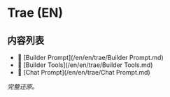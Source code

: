 # Trae (EN)

## 内容列表

- 📄 [Builder Prompt](/en/en/trae/Builder Prompt.md)
- 📄 [Builder Tools](/en/en/trae/Builder Tools.md)
- 📄 [Chat Prompt](/en/en/trae/Chat Prompt.md)


*完整还原。*